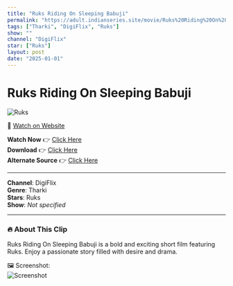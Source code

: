 ```yaml
---
title: "Ruks Riding On Sleeping Babuji"
permalink: "https://adult.indianseries.site/movie/Ruks%20Riding%20On%20Sleeping%20Babuji"
tags: ["Tharki", "DigiFlix", "Ruks"]
show: ""
channel: "DigiFlix"
star: ["Ruks"]
layout: post
date: "2025-01-01"
---
```


# Ruks Riding On Sleeping Babuji

![Ruks](https://shorts.desisins.com/wp-content/uploads/2024/03/Ruks-2.jpg)

🔗 [Watch on Website](https://adult.indianseries.site/movie/Ruks%20Riding%20On%20Sleeping%20Babuji)

**Watch Now** 👉 [Click Here](https://adult.indianseries.site/movie/Ruks%20Riding%20On%20Sleeping%20Babuji)  
**Download** 👉 [Click Here](https://adult.indianseries.site/movie/Ruks%20Riding%20On%20Sleeping%20Babuji)  
**Alternate Source** 👉 [Click Here](https://adult.indianseries.site/movie/Ruks%20Riding%20On%20Sleeping%20Babuji)

---

**Channel**: DigiFlix  
**Genre**: Tharki  
**Stars**: Ruks  
**Show**: *Not specified*

---

### 🔥 About This Clip

Ruks Riding On Sleeping Babuji is a bold and exciting short film featuring Ruks. Enjoy a passionate story filled with desire and drama.
 
🖼️ Screenshot:  
![Screenshot](https://shorts.desisins.com/wp-content/uploads/2024/03/Ruks-2.jpg)
